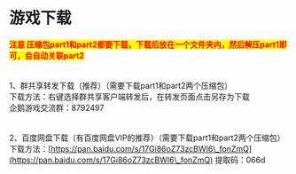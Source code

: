 # 游戏下载

<mark style="color:red;">**注意 压缩包part1和part2都要下载，下载后放在一个文件夹内，然后解压part1即可，会自动关联part2**</mark>\
\
\
1、群共享转发下载（推荐）（需要下载part1和part2两个压缩包）\
&#x20;   下载方法：右键选择群共享客户端转发后，在转发页面点击另存为下载\
&#x20;    企鹅游戏交流群：8792497\
\
\
2、百度网盘下载（有百度网盘VIP的推荐）（需要下载part1和part2两个压缩包）\
&#x20;   下载方法：[https://pan.baidu.com/s/17Gi86oZ73zcBWI6\_fonZmQ](https://pan.baidu.com/s/17Gi86oZ73zcBWI6\_fonZmQ) 提取码：066d

